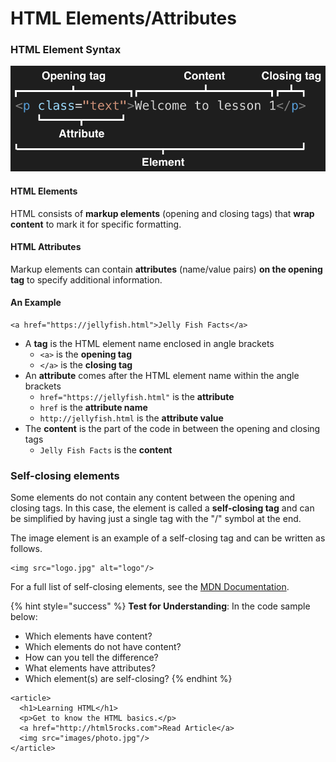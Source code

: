 # HTML Elements/Attributes

### HTML Element Syntax

![](<../../.gitbook/assets/image (7).png>)

#### HTML Elements

HTML consists of **markup elements** (opening and closing tags) that **wrap content** to mark it for specific formatting.

#### HTML Attributes

Markup elements can contain **attributes** (name/value pairs) **on the opening tag** to specify additional information.

#### An Example

```markup
<a href="https://jellyfish.html">Jelly Fish Facts</a>
```

* A **tag** is the HTML element name enclosed in angle brackets
  * `<a>` is the **opening tag**
  * `</a>` is the **closing tag**
* An **attribute** comes after the HTML element name within the angle brackets
  * `href="https://jellyfish.html"` is the **attribute**
  * `href` is the **attribute name**
  * `http://jellyfish.html` is the **attribute value**
* The **content** is the part of the code in between the opening and closing tags
  * `Jelly Fish Facts` is the **content**

###

### Self-closing elements

Some elements do not contain any content between the opening and closing tags. In this case, the element is called a **self-closing tag** and can be simplified by having just a single tag with the "/" symbol at the end.

The image element is an example of a self-closing tag and can be written as follows.

```markup
<img src="logo.jpg" alt="logo"/>
```

For a full list of self-closing elements, see the [MDN Documentation](https://developer.mozilla.org/en-US/docs/Glossary/Empty_element).



{% hint style="success" %}
**Test for Understanding**: In the code sample below:

* Which elements have content?
* Which elements do not have content?
* How can you tell the difference?
* What elements have attributes?
* Which element(s) are self-closing?
{% endhint %}

```markup
<article>
  <h1>Learning HTML</h1>
  <p>Get to know the HTML basics.</p>
  <a href="http://html5rocks.com">Read Article</a>
  <img src="images/photo.jpg"/>
</article>
```
